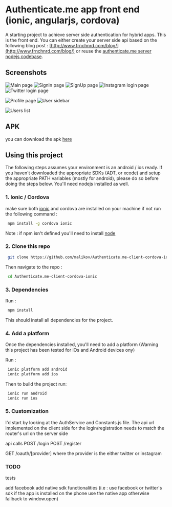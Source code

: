 Authenticate.me app front end (ionic, angularjs, cordova)
================================================================

A starting project to achieve server side authentication for hybrid apps. This is the front end. You can either create your server side api based on the following blog post : [http://www.frnchnrd.com/blog/](http://www.frnchnrd.com/blog/) or reuse the [authenticate.me server nodejs codebase](https://github.com/malikov/Authenticate.me-Node-Server).

## Screenshots
![Main page](https://drive.google.com/file/d/0B9GTa-_sqdVJRlBIdmF5ampzd1k/edit?usp=sharing)
![SignIn page](https://drive.google.com/file/d/0B9GTa-_sqdVJQkY5d0U3U1F2OGM/edit?usp=sharing)
![SignUp page](https://drive.google.com/file/d/0B9GTa-_sqdVJWlRfS0VWMGxxbzg/edit?usp=sharing)
![Instagram login page](https://drive.google.com/file/d/0B9GTa-_sqdVJa3YyY2xuYVY5V28/edit?usp=sharing)
![Twitter login page](https://drive.google.com/file/d/0B9GTa-_sqdVJYWdiX3VvVFhpUDQ/edit?usp=sharing)

![Profile page](https://drive.google.com/file/d/0B9GTa-_sqdVJMUhteE9WRFVOaGM/edit?usp=sharing)
![User sidebar](https://drive.google.com/file/d/0B9GTa-_sqdVJT0k2Ujh3SERKS2s/edit?usp=sharing)

![Users list](https://drive.google.com/file/d/0B9GTa-_sqdVJUUNBa1pCLXQyOU0/edit?usp=sharing)


## APK

you can download the apk [here](https://drive.google.com/file/d/0B9GTa-_sqdVJNnZwbzl1TGQxZFE/edit?usp=sharing)

## Using this project

The following steps assumes your environment is  an android / ios ready. If you haven't downloaded the appropriate SDKs (ADT, or xcode) and setup the appropriate PATH variables (mostly for android), please do so before doing the steps below. You'll need nodejs installed as well.

### 1. Ionic / Cordova 

make sure both [ionic](http://ionicframework.com/) and cordova are installed on your machine if not run the following command : 

```bash
 npm install -g cordova ionic
```

Note : if npm isn't defined you'll need to install [node](http://nodejs.org/)

### 2. Clone this repo
```bash
 git clone https://github.com/malikov/Authenticate.me-client-cordova-ionic.git
```

Then navigate to the repo :
```bash
 cd Authenticate.me-client-cordova-ionic
```

### 3. Dependencies

Run :
```bash
 npm install
```

This should install all dependencies for the project.


### 4. Add a platform

Once the dependencies installed, you'll need to add a platform (Warning this project has been tested for iOs and Android devices ony)

Run :
```bash
 ionic platform add android
 ionic platform add ios
```

Then to build the project run:
```bash
 ionic run android
 ionic run ios
```

### 5. Customization
I'd start by looking at the AuthService and Constants.js file. The api url implemented on the client side for the login/registration needs to match the router's url on the server side

api calls
POST /login
POST /register

GET /oauth/[provider] where the provider is the either twitter or instagram


### TODO
tests

add facebook
add native sdk functionalities (i.e : use facebook or twitter's sdk if the app is installed on the phone use the native app otherwise fallback to window.open)